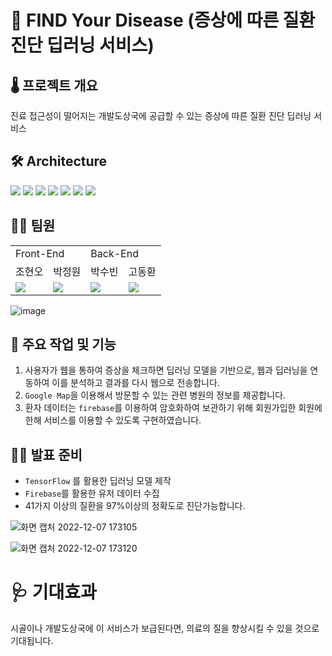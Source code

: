 # 🤒 FIND Your Disease (증상에 따른 질환 진단 딥러닝 서비스)

## 🌡️ 프로젝트 개요
진료 접근성이 떨어지는 개발도상국에 공급할 수 있는 증상에 따른 질환 진단 딥러닝 서비스

## 🛠 Architecture
<div align=left> 
<img src="https://img.shields.io/badge/javascript-F7DF1E?style=for-the-badge&logo=JavaScript&logoColor=black"/> 
<img src="https://img.shields.io/badge/react-61DAFB?style=for-the-badge&logo=react&logoColor=black"/>
<img src="https://img.shields.io/badge/python-3776AB?style=for-the-badge&logo=python&logoColor=white"/> 
<img src="https://img.shields.io/badge/keras-D00000?style=for-the-badge&logo=keras&logoColor=white"/> 
<img src="https://img.shields.io/badge/tensorflow-FF6F00?style=for-the-badge&logo=tensorflow&logoColor=white"/> 
<img src="https://img.shields.io/badge/firebase-FFCA28?style=for-the-badge&logo=firebase&logoColor=black"/> 
<img src="https://img.shields.io/badge/googleMaps-4285F4?style=for-the-badge&logo=googleMaps&logoColor=white"/> 
</div>

## 🙋‍♂️ 팀원

<table>
  <tr>
    <td colspan="2">Front-End</td>
    <td colspan="2">Back-End</td>
  </tr>
  <tr>
    <td>조현오</td>
    <td>박정원</td>
    <td>박수빈</td>
    <td>고동환</td>
  </tr>
  <tr>
    <td><a href="https://github.com/letsjo"><img src="https://img.shields.io/badge/React-61DAFB?style=flat-square&logo=React&logoColor=white"/></a></td>
    <td><a href="https://github.com/jjjjjeongwon"><img src="https://img.shields.io/badge/React-61DAFB?style=flat-square&logo=React&logoColor=white"/></a></td>
    <td><img src="https://img.shields.io/badge/tensorflow-FF6F00?style=flat-square&logo=tensorflow&logoColor=white"/></td>
    <td><img src="https://img.shields.io/badge/tensorflow-FF6F00?style=flat-square&logo=tensorflow&logoColor=white"/></td>
  </tr>
</table>

![image](https://user-images.githubusercontent.com/98210863/206131017-d1d71aad-8568-49ab-9bf4-53dcc8f938d2.png)

## 💉 주요 작업 및 기능

1. 사용자가 웹을 통하여 증상을 체크하면 딥러닝 모델을 기반으로, 웹과 딥러닝을 연동하여 이를 분석하고 결과를 다시 웹으로 전송합니다.
2. `Google Map`을 이용해서 방문할 수 있는 관련 병원의 정보를 제공합니다. 
3. 환자 데이터는 `firebase`를 이용하여 암호화하여 보관하기 위해 회원가입한 회원에 한해 서비스를 이용할 수 있도록 구현하였습니다.

## 👨‍💻 발표 준비

- `TensorFlow` 를 활용한 딥러닝 모델 제작
- `Firebase`를 활용한 유저 데이터 수집
- 41가지 이상의 질환을 97%이상의 정확도로 진단가능합니다.

![화면 캡처 2022-12-07 173105](https://user-images.githubusercontent.com/98210863/206128802-8eec8e34-386a-43f5-a2cd-9e9dc7d1485d.png)

![화면 캡처 2022-12-07 173120](https://user-images.githubusercontent.com/98210863/206128869-2a2af82c-92a7-44ce-a5e8-08867cb86ce5.png)


# 🩺 기대효과

시골이나 개발도상국에 이 서비스가 보급된다면, 의료의 질을 향상시킬 수 있을 것으로 기대됩니다.
